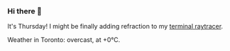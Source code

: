 ### Hi there :wave:

It's Thursday! I might be finally adding refraction to my [terminal raytracer](https://github.com/bewuethr/bash-raytracer).

Weather in Toronto: overcast, at +0°C.
